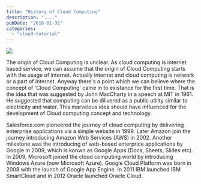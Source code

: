 ```yaml
---
title: "History of Cloud Computing"
description: "...."
pubDate: "2016-01-31"
categories: 
  - "cloud-tutorial"
---
```


[![](/images/history-of-cloud-computing.jpg)](http://1.bp.blogspot.com/-qsaaauLNSAY/Vq41BWKpEnI/AAAAAAAACrE/u6czVyPz0fY/s1600/history-of-cloud-computing.jpg)

  
The origin of Cloud Computing is unclear. As cloud computing is internet based service, we can assume that the origin of Cloud Computing starts with the usage of internet. Actually internet and cloud computing is network or a part of internet. Anyway there's a point which we can believe where the concept of 'Cloud Computing' came in to existance for the first time. That is the idea that was suggested by John MacCharty in a speech at MIT in 1961. He suggested that computing can be dilivered as a public utility similar to electricity and water. This marvelous idea should have influenced for the development of Cloud computing concept and technology.  
  
Salesforce.com pioneered the journey of cloud computing by delivering enterprise applications via a simple website in 1999. Later Amazon join the journey introducing Amazon Web Services (AWS) in 2002. Another milestone was the introducing of web-based enterprice applications by Google in 2009, which is konwn as Google Apps (Docs, Sheets, Slides etc). In 2009, Microsoft joined the cloud computing world by introducing Windows Azure (now Microsoft Azure). Google Cloud Platform was born in 2008 with the launch of Google App Engine. In 2011 IBM launched IBM SmartCloud and in 2012 Oracle launched Oracle Cloud.
